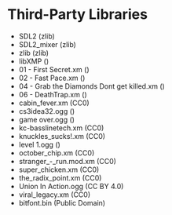 # Third-Party Libraries

- SDL2 (zlib)
- SDL2_mixer (zlib)
- zlib (zlib)
- libXMP ()
- 01 - First Secret.xm ()
- 02 - Fast Pace.xm ()
- 04 - Grab the Diamonds Dont get killed.xm ()
- 06 - DeathTrap.xm ()
- cabin_fever.xm (CC0)
- cs3idea32.ogg ()
- game over.ogg ()
- kc-basslinetech.xm (CC0)
- knuckles_sucks!.xm (CC0)
- level 1.ogg ()
- october_chip.xm (CC0)
- stranger_-_run.mod.xm (CC0)
- super_chicken.xm (CC0)
- the_radix_point.xm (CC0)
- Union In Action.ogg (CC BY 4.0)
- viral_legacy.xm (CC0)
- bitfont.bin (Public Domain)

